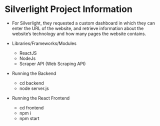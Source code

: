# Silverlight Project Information

- For Silverlight, they requested a custom dashboard in which they can enter the URL of the website, and retrieve information about the website’s technology and how many pages the website contains.

- Libraries/Frameworks/Modules

  - ReactJS
  - NodeJs
  - Scraper API (Web Scraping API)

- Running the Backend

  - cd backend
  - node server.js

- Running the React Frontend
  - cd frontend
  - npm i
  - npm start

